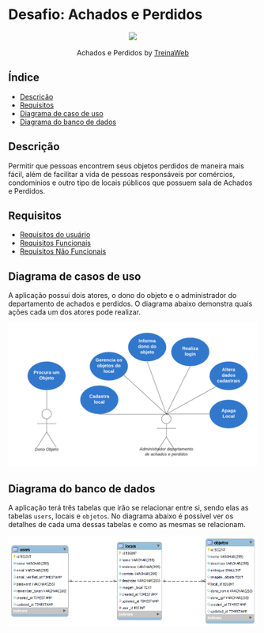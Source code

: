 # Desafio: Achados e Perdidos

<p align="center">
  <img src="https://github.com/treinaweb.png" width="200">
</p>

<p align="center">
  Achados e Perdidos by <a href="https://github.com/treinaweb">TreinaWeb</a>
</p>


## Índice

- [Descrição](#descrição)
- [Requisitos](#requisitos)
- [Diagrama de caso de uso](#diagrama-de-casos-de-uso)
- [Diagrama do banco de dados](#diagrama-do-banco-de-dados)

## Descrição

Permitir que pessoas encontrem seus objetos perdidos de maneira mais fácil, além de facilitar a vida de pessoas responsáveis por comércios, condomínios e outro tipo de locais públicos que possuem sala de Achados e Perdidos.

## Requisitos

- [Requisitos do usuário](./requisitos/requisitos-usuario.md)
- [Requisitos Funcionais](./requisitos/requisitos-funcionais.md)
- [Requisitos Não Funcionais](./requisitos/requisitos-nao-funcionais.md)

## Diagrama de casos de uso

A aplicação possui dois atores, o dono do objeto e o administrador do departamento de achados e perdidos. O diagrama abaixo demonstra quais ações cada um dos atores pode realizar.

![Diagrama de casos de uso da aplicação Achados e Perdidos](./diagramas/casos-de-uso.png)

## Diagrama do banco de dados

A aplicação terá três tabelas que irão se relacionar entre si, sendo elas as tabelas `users`, locais e `objetos`. No diagrama abaixo é possível ver os detalhes de cada uma dessas tabelas e como as mesmas se relacionam.

![Diagrama do banco de dados da aplicação Achados e Perdidos](./diagramas/banco-de-dados.png)